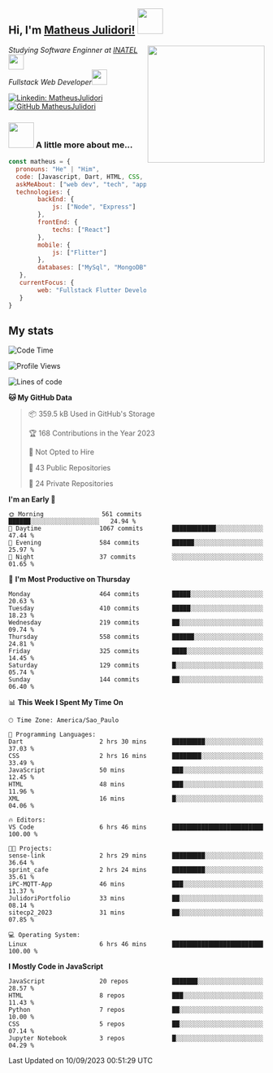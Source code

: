 <h2> Hi, I'm <a href="https://matheusjulidori.github.io" target="_blank">Matheus Julidori!</a> <img src="https://media.giphy.com/media/12oufCB0MyZ1Go/giphy.gif" width="50"></h2>
<img align='right' src="https://media.giphy.com/media/3oKIPnAiaMCws8nOsE/giphy.gif" width="230" height="auto">
<p><em>Studying Software Enginner at <a href="http://www.inatel.br" target="_blank">INATEL</a><img src="https://media.giphy.com/media/fYSnHlufseco8Fh93Z/giphy.gif" width="30"></br>
  Fullstack Web Developer<img src="https://media.giphy.com/media/WUlplcMpOCEmTGBtBW/giphy.gif" width="30">
</em></p>

[![Linkedin: MatheusJulidori](https://img.shields.io/badge/-MatheusJulidori-blue?style=flat-square&logo=Linkedin&logoColor=white&link=https://www.linkedin.com/in/MatheusJulidori/)](https://www.linkedin.com/in/MatheusJulidori/)
[![GitHub MatheusJulidori](https://img.shields.io/github/followers/matheusjulidori?label=follow&style=social)](https://github.com/MatheusJulidori)


### <img src="https://media.giphy.com/media/VgCDAzcKvsR6OM0uWg/giphy.gif" width="50"> A little more about me...  

```javascript
const matheus = {
  pronouns: "He" | "Him",
  code: [Javascript, Dart, HTML, CSS, Python, Java, C++],
  askMeAbout: ["web dev", "tech", "app dev", "games"],
  technologies: {
        backEnd: {
            js: ["Node", "Express"]
        },
        frontEnd: {
            techs: ["React"]
        },
        mobile: {
            js: ["Flitter"]
        },
        databases: ["MySql", "MongoDB","PostgreSQL","MariaDB"],
   },
   currentFocus: {
        web: "Fullstack Flutter Development"
   }
}
```
<h2>My stats</h2>

<!--START_SECTION:waka-->
![Code Time](http://img.shields.io/badge/Code%20Time-343%20hrs%2025%20mins-blue)

![Profile Views](http://img.shields.io/badge/Profile%20Views-0-blue)

![Lines of code](https://img.shields.io/badge/From%20Hello%20World%20I%27ve%20Written-7.1%20million%20lines%20of%20code-blue)

**🐱 My GitHub Data** 

> 📦 359.5 kB Used in GitHub's Storage 
 > 
> 🏆 168 Contributions in the Year 2023
 > 
> 🚫 Not Opted to Hire
 > 
> 📜 43 Public Repositories 
 > 
> 🔑 24 Private Repositories 
 > 
**I'm an Early 🐤** 

```text
🌞 Morning                561 commits         ██████░░░░░░░░░░░░░░░░░░░   24.94 % 
🌆 Daytime                1067 commits        ████████████░░░░░░░░░░░░░   47.44 % 
🌃 Evening                584 commits         ██████░░░░░░░░░░░░░░░░░░░   25.97 % 
🌙 Night                  37 commits          ░░░░░░░░░░░░░░░░░░░░░░░░░   01.65 % 
```
📅 **I'm Most Productive on Thursday** 

```text
Monday                   464 commits         █████░░░░░░░░░░░░░░░░░░░░   20.63 % 
Tuesday                  410 commits         █████░░░░░░░░░░░░░░░░░░░░   18.23 % 
Wednesday                219 commits         ██░░░░░░░░░░░░░░░░░░░░░░░   09.74 % 
Thursday                 558 commits         ██████░░░░░░░░░░░░░░░░░░░   24.81 % 
Friday                   325 commits         ████░░░░░░░░░░░░░░░░░░░░░   14.45 % 
Saturday                 129 commits         █░░░░░░░░░░░░░░░░░░░░░░░░   05.74 % 
Sunday                   144 commits         ██░░░░░░░░░░░░░░░░░░░░░░░   06.40 % 
```


📊 **This Week I Spent My Time On** 

```text
🕑︎ Time Zone: America/Sao_Paulo

💬 Programming Languages: 
Dart                     2 hrs 30 mins       █████████░░░░░░░░░░░░░░░░   37.03 % 
CSS                      2 hrs 16 mins       ████████░░░░░░░░░░░░░░░░░   33.49 % 
JavaScript               50 mins             ███░░░░░░░░░░░░░░░░░░░░░░   12.45 % 
HTML                     48 mins             ███░░░░░░░░░░░░░░░░░░░░░░   11.96 % 
XML                      16 mins             █░░░░░░░░░░░░░░░░░░░░░░░░   04.06 % 

🔥 Editors: 
VS Code                  6 hrs 46 mins       █████████████████████████   100.00 % 

🐱‍💻 Projects: 
sense-link               2 hrs 29 mins       █████████░░░░░░░░░░░░░░░░   36.64 % 
sprint_cafe              2 hrs 24 mins       █████████░░░░░░░░░░░░░░░░   35.61 % 
iPC-MQTT-App             46 mins             ███░░░░░░░░░░░░░░░░░░░░░░   11.37 % 
JulidoriPortfolio        33 mins             ██░░░░░░░░░░░░░░░░░░░░░░░   08.14 % 
sitecp2_2023             31 mins             ██░░░░░░░░░░░░░░░░░░░░░░░   07.85 % 

💻 Operating System: 
Linux                    6 hrs 46 mins       █████████████████████████   100.00 % 
```

**I Mostly Code in JavaScript** 

```text
JavaScript               20 repos            ███████░░░░░░░░░░░░░░░░░░   28.57 % 
HTML                     8 repos             ███░░░░░░░░░░░░░░░░░░░░░░   11.43 % 
Python                   7 repos             ██░░░░░░░░░░░░░░░░░░░░░░░   10.00 % 
CSS                      5 repos             ██░░░░░░░░░░░░░░░░░░░░░░░   07.14 % 
Jupyter Notebook         3 repos             █░░░░░░░░░░░░░░░░░░░░░░░░   04.29 % 
```




 Last Updated on 10/09/2023 00:51:29 UTC
<!--END_SECTION:waka-->
